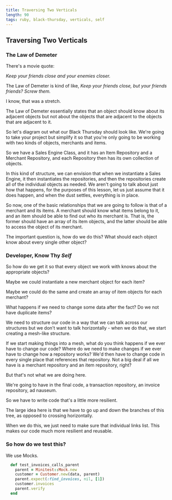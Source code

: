 ```yaml
---
title: Traversing Two Verticals
length: 90
tags: ruby, black-thursday, verticals, self
---
```



## Traversing Two Verticals

### The Law of Demeter

There's a movie quote:

_Keep your friends close and your enemies closer._

The Law of Demeter is kind of like, _Keep your friends close, but your friends
friends? Screw them._

I know, that was a stretch.

The Law of Demeter essentially states that an object should know about its
adjacent objects but not about the objects that are adjacent to the objects
that are adjacent to it.

So let's diagram out what our Black Thursday should look like. We're going to
take your project but simplify it so that you're only going to be working with
two kinds of objects, merchants and items.

So we have a Sales Engine Class, and it has an Item Repository and a Merchant
Repository, and each Repository then has its own collection of objects.

In this kind of structure, we can envision that when we instantiate a Sales
Engine, it then instantiates the repositories, and then the repositories
create all of the individual objects as needed. We aren't going to talk about
just how that happens, for the purposes of this lesson, let us just assume
that it does happen, and when the dust settles, everything is in place.

So now, one of the basic relationships that we are going to follow is that of
a merchant and its items. A merchant should know what items belong to it,
and an item should be able to find out who its merchant is. That is, the
former should have an array of its item objects, and the latter should be able
to access the object of its merchant.

The important question is, how do we do this? What should each object know
about every single other object?


### Developer, Know Thy _Self_

So how do we get it so that every object we work with knows about the
appropriate objects?

Maybe we could instantiate a new merchant object for each item?

Maybe we could do the same and create an array of item objects for each
merchant?

What happens if we need to change some data after the fact? Do we not have
duplicate items?

We need to structure our code in a way that we can talk across our structures
but we don't want to talk horizontally - when we do that, we start creating a
mesh-like structure.

If we start making things into a mesh, what do you think happens if we ever
have to change our code? Where do we need to make changes if we ever have to
change how a repository works? We'd then have to change code in every single
place that references that repository. Not a big deal if all we have is a
merchant repository and an item repository, right?

But that's not what we are doing here.

We're going to have in the final code, a transaction repository, an invoice
repository, ad nauseum.

So we have to write code that's a little more resilient.

The large idea here is that we have to go up and down the branches of this
tree, as opposed to crossing horizontally.

When we do this, we just need to make sure that individual links list. This makes
our code much more resilient and reusable.



### So how do we test this?

We use Mocks.


```ruby
  def test_invoices_calls_parent
    parent = Minitest::Mock.new
    customer = Customer.new(data, parent)
    parent.expect(:find_invoices, nil, [1])
    customer.invoices
    parent.verify
  end
```

